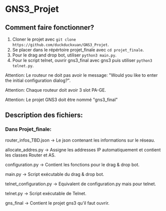 # GNS3_Projet

## Comment faire fonctionner?
1. Cloner le projet avec `git clone https://github.com/duckduckxuan/GNS3_Projet`.
2. Se placer dans le répértoire projet_finale avec `cd projet_finale`.
3. Pour le drag and drop bot, utiliser `python3 main.py`.
4. Pour le script telnet, ouvrir gns3_final avec gns3 puis utiliser `python3 telnet.py`.

Attention: Le routeur ne doit pas avoir le message: "Would you like to enter the initial configuration dialog?".

Attention: Chaque routeur doit avoir 3 slot PA-GE.

Attention: Le projet GNS3 doit être nommé "gns3_final"


## Description des fichiers:

### Dans Projet_finale:

router_infos_TBD.json -> Le json contenant les informations sur le réseau.

allocate_addres.py -> Assigne les addresses IP automatiquement et contient les classes Router et AS.

configuration.py -> Contient les fonctions pour le drag & drop bot.

main.py -> Script exécutable du drag & drop bot.

telnet_configuration.py -> Equivalent de configuration.py mais pour telnet.

telnet.py -> Script exécutable de Telnet.

gns_final -> Contient le projet gns3 qu'il faut ouvrir.
